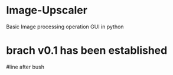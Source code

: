 # Image-Upscaler

Basic Image processing operation GUI in python

# brach v0.1 has been established

#line after bush

